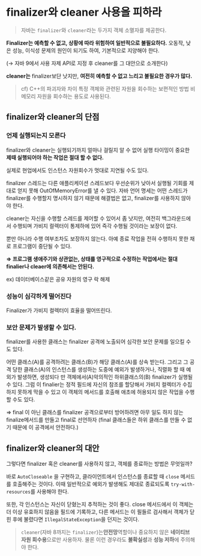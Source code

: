 # finalizer와 cleaner 사용을 피하라

> 자바는 `finalizer`와 `cleaner`라는 두가지 객체 소멸자를 제공한다.
> 

**Finalizer는 예측할 수 없고, 상황에 따라 위험하여 일반적으로 불필요하다.** 오동작, 낮은 성능, 이식성 문제의 원인이 되기도 하여, 기본적으로 지양해야 한다.

(→ 자바 9에서 사용 자제 API로 지정 후 cleaner를 그 대안으로 소개한다)

********cleaner는******** finalizer보단 낫지만, ******************************************************************************여전히 예측할 수 없고 느리고 불필요한 경우가 많다.******************************************************************************

> cf) C++의 파괴자와 차이
특정 객체와 관련된 자원을 회수하는 보편적인 방법
비메모리 자원을 회수하는 용도로 사용된다.
> 

## finalizer와 cleaner의 단점

### 언제 실행되는지 모른다

finalizer와 cleaner는 실행되기까지 얼마나 걸릴지 알 수 없어 실행 타이밍이 중요한 ******************************************************************************************************제때 실행되어야 하는 작업은 절대 할 수 없다.******************************************************************************************************

실제로 현업에서도 인스턴스 자원회수가 멋대로 지연될 수도 있다.

finalizer 스레드는 다른 애플리케이션 스레드보다 우선순위가 낮아서 실행될 기회를 제대로 얻지 못해 OutOfMemoryError를 낼 수 있다. 자바 언어 명세는 어떤 스레드가 finalizer를 수행할지 명시하지 않기 때문에 해결법은 없고, finalizer를 사용하지 않아야 한다.

cleaner는 자신을 수행할 스레드를 제어할 수 있어서 좀 낫지만, 여전히 백그라운드에서 수행되며 가비지 컬렉터이 통제하에 있어 즉각 수행될 것이라는 보장이 없다.

뿐만 아니라 수행 여부조차도 보장하지 않는다. 아예 종료 작업을 전혀 수행하지 못한 채로 프로그램이 중단될 수 있다. 

**⇒ 프로그램 생애주기와 상관없는, 상태를 영구적으로 수정하는 작업에서는 절대 finalier나 cleaer에 의존해서는 안된다.**

ex) 데이터베이스같은 공유 자원의 영구 락 해제

### 성능이 심각하게 떨어진다

Finalizer가 가비지 컬렉터이 효율을 떨어뜨린다. 

### 보안 문제가 발생할 수 있다.

finalizer를 사용한 클래스는 finalizer 공격에 노출되어 심각한 보안 문제를 일으킬 수도 있다.

어떤 클래스(A)를 공격하려는 클래스(B)가 해당 클래스(A)를 상속 받는다. 그리고 그 공격 당한 클래스(A)의 인스턴스를 생성하는 도중에 예외가 발생하거나, 직렬화 할 때 예외가 발생하면, 생성되다 만 객체에서(A)악의적인 하위클래스의(B) finalizer가 실행될 수 있다. 그럼 이 finalier는 정적 필드에 자신의 참조를 할당해서 가비지 컬렉터가 수집하지 못하게 막을 수 있고 이 객체의 메서드를 호출해 애초에 허용되지 않은 작업을 수행할 수도 있다.

⇒ final 이 아닌 클래스를 finalizer 공격으로부터 방어하려면 아무 일도 하지 않는 finalize메서드를 만들고 final로 선언하자 (final 클래스들은 하위 클래스를 만들 수 없기 때문에 이 공격에서 안전하다.)

## finalizer와 cleaner의 대안

그렇다면 finalizer 혹은 cleaner를 사용하지 않고, 객체를 종료하는 방법은 무엇일까?

바로 `AutoCloseable` 을 구현하고, 클라이언트에서 인스턴스를 종료할 때 `close` 메서드를 호출해주는 것이다. 이때 일반적으로 예외가 발생해도 제대로 종료되도록 `try-with-resources`를 사용해야 한다.

또한, 각 인스턴스는 자신이 닫혔는지 추적하는 것이 좋다. close 메서드에서 이 객체는 더 이상 유효하지 않음을 필드에 기록하고, 다른 메서드는 이 필들르 검사해서 객체가 닫힌 후에 불렸다면 `IllegalStateException`을 던지는 것이다.

> 
> 
> 
> `cleaner`(자바 8까지는 `finalizer`)는**안전망**역할이나 중요하지 않은 **네이티브 자원 회수용**으로만 사용하자. 
> 물론 이런 경우라도
> **불확실성**과 **성능 저하**에 주의해야 한다.
>
